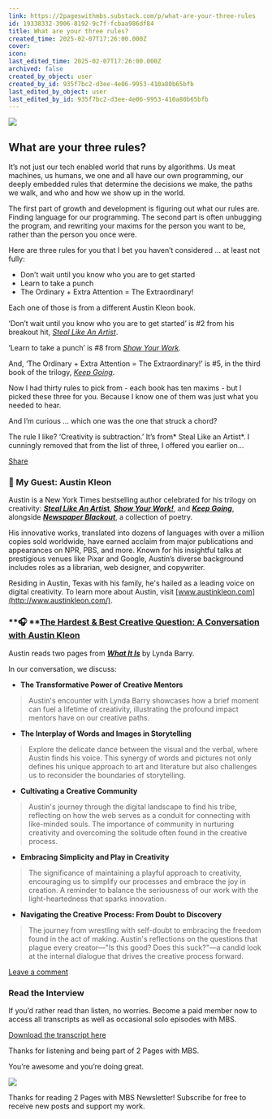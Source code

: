 ```yaml
---
link: https://2pageswithmbs.substack.com/p/what-are-your-three-rules
id: 19338332-3906-8192-9c7f-fcbaa986df84
title: What are your three rules?
created_time: 2025-02-07T17:26:00.000Z
cover: 
icon: 
last_edited_time: 2025-02-07T17:26:00.000Z
archived: false
created_by_object: user
created_by_id: 935f7bc2-d3ee-4e06-9953-410a80b65bfb
last_edited_by_object: user
last_edited_by_id: 935f7bc2-d3ee-4e06-9953-410a80b65bfb
---
```


![](https://substackcdn.com/image/fetch/w_1456,c_limit,f_auto,q_auto:good,fl_progressive:steep/https%3A%2F%2Fsubstack-post-media.s3.amazonaws.com%2Fpublic%2Fimages%2F9b1b0f15-ebb8-406f-b2ac-d506689ba084_2560x1440.png)



## What are your three rules?

It’s not just our tech enabled world that runs by algorithms. Us meat machines, us humans, we one and all have our own programming, our deeply embedded rules that determine the decisions we make, the paths we walk, and who and how we show up in the world.

The first part of growth and development is figuring out what our rules are. Finding language for our programming. The second part is often unbugging the program, and rewriting your maxims for the person you want to be, rather than the person you once were.

Here are three rules for you that I bet you haven’t considered … at least not fully:

- Don’t wait until you know who you are to get started
- Learn to take a punch
- The Ordinary + Extra Attention = The Extraordinary!

Each one of those is from a different Austin Kleon book.

‘Don’t wait until you know who you are to get started’ is #2 from his breakout hit, *[Steal Like An Artist](https://geni.us/qF3c)*.

‘Learn to take a punch’ is #8 from *[Show Your Work](https://geni.us/UfvZA)*.

And, ‘The Ordinary + Extra Attention = The Extraordinary!’ is #5, in the third book of the trilogy, *[Keep Going](https://geni.us/0MgS1wZ)*.

Now I had thirty rules to pick from - each book has ten maxims - but I picked these three for you. Because I know one of them was just what you needed to hear.

And I’m curious … which one was the one that struck a chord?

The rule I like? ‘Creativity is subtraction.’ It’s from* Steal Like an Artist*. I cunningly removed that from the list of three, I offered you earlier on…

[Share](https://2pageswithmbs.substack.com/p/what-are-your-three-rules?utm_source=substack&utm_medium=email&utm_content=share&action=share)

### **📕 My Guest: Austin Kleon**

Austin is a New York Times bestselling author celebrated for his trilogy on creativity: ***[Steal Like An Artis](https://geni.us/qF3c)*****[t](https://geni.us/qF3c)**, ***[Show Your Work!](https://geni.us/UfvZA)***, and ***[Keep Going](https://geni.us/0MgS1wZ)***, alongside ***[Newspaper Blackout](https://geni.us/crv8i9A)***, a collection of poetry.

His innovative works, translated into dozens of languages with over a million copies sold worldwide, have earned acclaim from major publications and appearances on NPR, PBS, and more. Known for his insightful talks at prestigious venues like Pixar and Google, Austin’s diverse background includes roles as a librarian, web designer, and copywriter.

Residing in Austin, Texas with his family, he's hailed as a leading voice on digital creativity. To learn more about Austin, visit [www.austinkleon.com](http://www.austinkleon.com/).

### **🎧 ****[The Hardest & Best Creative Question: A Conversation with Austin Kleon](https://www.2pageswithmbs.com/187-the-hardest-best-creative-question-austin-kleon/)**

Austin reads two pages from ***[What It Is](https://geni.us/q1LQ)*** by Lynda Barry.

In our conversation, we discuss:

- **The Transformative Power of Creative Mentors**

> Austin's encounter with Lynda Barry showcases how a brief moment can fuel a lifetime of creativity, illustrating the profound impact mentors have on our creative paths.

- **The Interplay of Words and Images in Storytelling**

> Explore the delicate dance between the visual and the verbal, where Austin finds his voice. This synergy of words and pictures not only defines his unique approach to art and literature but also challenges us to reconsider the boundaries of storytelling.

- **Cultivating a Creative Community**

> Austin's journey through the digital landscape to find his tribe, reflecting on how the web serves as a conduit for connecting with like-minded souls. The importance of community in nurturing creativity and overcoming the solitude often found in the creative process.

- **Embracing Simplicity and Play in Creativity**

> The significance of maintaining a playful approach to creativity, encouraging us to simplify our processes and embrace the joy in creation. A reminder to balance the seriousness of our work with the light-heartedness that sparks innovation.

- **Navigating the Creative Process: From Doubt to Discovery**

> The journey from wrestling with self-doubt to embracing the freedom found in the act of making. Austin's reflections on the questions that plague every creator—"Is this good? Does this suck?"—a candid look at the internal dialogue that drives the creative process forward.

[Leave a comment](https://2pageswithmbs.substack.com/p/what-are-your-three-rules/comments)

### Read the Interview

If you’d rather read than listen, no worries. Become a paid member now to access all transcripts as well as occasional solo episodes with MBS.

[Download the transcript here](https://drive.google.com/uc?export=download&id=1GJXFGcRZpUe6CfBO8sjc6w3m3NjjF2bJ)

Thanks for listening and being part of 2 Pages with MBS.

You’re awesome and you’re doing great.

![](https://substackcdn.com/image/fetch/w_1456,c_limit,f_auto,q_auto:good,fl_progressive:steep/https%3A%2F%2Fsubstack-post-media.s3.amazonaws.com%2Fpublic%2Fimages%2Fa2965581-d893-4b84-80e0-1518409a7ea3_1456x300.png)



Thanks for reading 2 Pages with MBS Newsletter! Subscribe for free to receive new posts and support my work.


